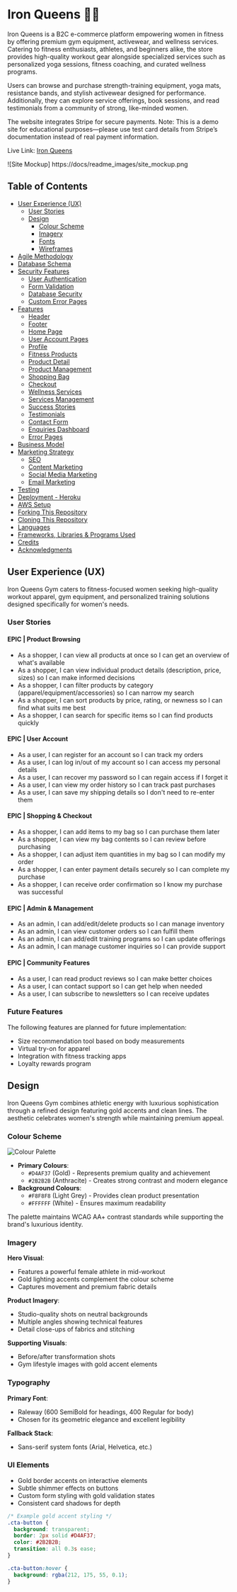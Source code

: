# Iron Queens 🏋️‍♀️ 
Iron Queens is a B2C e-commerce platform empowering women in fitness by offering premium gym equipment, activewear, and wellness services. Catering to fitness enthusiasts, athletes, and beginners alike, the store provides high-quality workout gear alongside specialized services such as personalized yoga sessions, fitness coaching, and curated wellness programs.

Users can browse and purchase strength-training equipment, yoga mats, resistance bands, and stylish activewear designed for performance. Additionally, they can explore service offerings, book sessions, and read testimonials from a community of strong, like-minded women.

The website integrates Stripe for secure payments. Note: This is a demo site for educational purposes—please use test card details from Stripe’s documentation instead of real payment information.

Live Link: [Iron Queens](https://iron-queens-9a116e72c4d2.herokuapp.com/)

![Site Mockup] https://docs/readme_images/site_mockup.png


## Table of Contents

- [User Experience (UX)](#user-experience-ux)
  - [User Stories](#user-stories)
  - [Design](#design)
    - [Colour Scheme](#colour-scheme)
    - [Imagery](#imagery)
    - [Fonts](#fonts)
    - [Wireframes](#wireframes)
- [Agile Methodology](#agile-methodology)
- [Database Schema](#database-schema)
- [Security Features](#security-features)
  - [User Authentication](#user-authentication)
  - [Form Validation](#form-validation)
  - [Database Security](#database-security)
  - [Custom Error Pages](#custom-error-pages)
- [Features](#features)
  - [Header](#header)
  - [Footer](#footer)
  - [Home Page](#home-page)
  - [User Account Pages](#user-account-pages)
  - [Profile](#profile)
  - [Fitness Products](#fitness-products)
  - [Product Detail](#product-detail)
  - [Product Management](#product-management)
  - [Shopping Bag](#shopping-bag)
  - [Checkout](#checkout)
  - [Wellness Services](#wellness-services)
  - [Services Management](#services-management)
  - [Success Stories](#success-stories)
  - [Testimonials](#testimonials)
  - [Contact Form](#contact-form)
  - [Enquiries Dashboard](#enquiries-dashboard)
  - [Error Pages](#error-pages)
- [Business Model](#business-model)
- [Marketing Strategy](#marketing-strategy)
  - [SEO](#seo)
  - [Content Marketing](#content-marketing)
  - [Social Media Marketing](#social-media-marketing)
  - [Email Marketing](#email-marketing)
- [Testing](#testing)
- [Deployment - Heroku](#deployment---heroku)
- [AWS Setup](#aws-setup)
- [Forking This Repository](#forking-this-repository)
- [Cloning This Repository](#cloning-this-repository)
- [Languages](#languages)
- [Frameworks, Libraries & Programs Used](#frameworks-libraries--programs-used)
- [Credits](#credits)
- [Acknowledgments](#acknowledgments)

## User Experience (UX)

Iron Queens Gym caters to fitness-focused women seeking high-quality workout apparel, gym equipment, and personalized training solutions designed specifically for women's needs.

### User Stories

#### EPIC | Product Browsing
- As a shopper, I can view all products at once so I can get an overview of what's available
- As a shopper, I can view individual product details (description, price, sizes) so I can make informed decisions
- As a shopper, I can filter products by category (apparel/equipment/accessories) so I can narrow my search
- As a shopper, I can sort products by price, rating, or newness so I can find what suits me best
- As a shopper, I can search for specific items so I can find products quickly

#### EPIC | User Account
- As a user, I can register for an account so I can track my orders
- As a user, I can log in/out of my account so I can access my personal details
- As a user, I can recover my password so I can regain access if I forget it
- As a user, I can view my order history so I can track past purchases
- As a user, I can save my shipping details so I don't need to re-enter them

#### EPIC | Shopping & Checkout
- As a shopper, I can add items to my bag so I can purchase them later
- As a shopper, I can view my bag contents so I can review before purchasing
- As a shopper, I can adjust item quantities in my bag so I can modify my order
- As a shopper, I can enter payment details securely so I can complete my purchase
- As a shopper, I can receive order confirmation so I know my purchase was successful

#### EPIC | Admin & Management
- As an admin, I can add/edit/delete products so I can manage inventory
- As an admin, I can view customer orders so I can fulfill them
- As an admin, I can add/edit training programs so I can update offerings
- As an admin, I can manage customer inquiries so I can provide support

#### EPIC | Community Features
- As a user, I can read product reviews so I can make better choices
- As a user, I can contact support so I can get help when needed
- As a user, I can subscribe to newsletters so I can receive updates

### Future Features
The following features are planned for future implementation:
- Size recommendation tool based on body measurements
- Virtual try-on for apparel
- Integration with fitness tracking apps
- Loyalty rewards program

## Design

Iron Queens Gym combines athletic energy with luxurious sophistication through a refined design featuring gold accents and clean lines. The aesthetic celebrates women's strength while maintaining premium appeal.

### Colour Scheme
![Colour Palette](docs/readme_images/colour_scheme.png)
- **Primary Colours**:
  - `#D4AF37` (Gold) - Represents premium quality and achievement
  - `#2B2B2B` (Anthracite) - Creates strong contrast and modern elegance
- **Background Colours**:
  - `#F8F8F8` (Light Grey) - Provides clean product presentation
  - `#FFFFFF` (White) - Ensures maximum readability

The palette maintains WCAG AA+ contrast standards while supporting the brand's luxurious identity.

### Imagery
**Hero Visual**:
- Features a powerful female athlete in mid-workout
- Gold lighting accents complement the colour scheme
- Captures movement and premium fabric details

**Product Imagery**:
- Studio-quality shots on neutral backgrounds
- Multiple angles showing technical features
- Detail close-ups of fabrics and stitching

**Supporting Visuals**:
- Before/after transformation shots
- Gym lifestyle images with gold accent elements

### Typography
**Primary Font**: 
- Raleway (600 SemiBold for headings, 400 Regular for body)
- Chosen for its geometric elegance and excellent legibility

**Fallback Stack**:
- Sans-serif system fonts (Arial, Helvetica, etc.)

### UI Elements
- Gold border accents on interactive elements
- Subtle shimmer effects on buttons
- Custom form styling with gold validation states
- Consistent card shadows for depth

```css
/* Example gold accent styling */
.cta-button {
  background: transparent;
  border: 2px solid #D4AF37;
  color: #2B2B2B;
  transition: all 0.3s ease;
}

.cta-button:hover {
  background: rgba(212, 175, 55, 0.1);
}